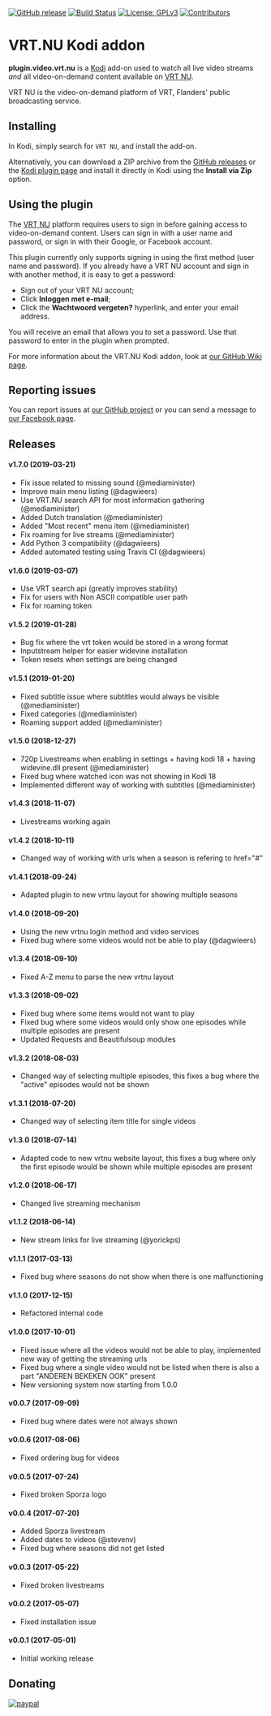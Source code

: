 [![GitHub release](https://img.shields.io/github/release/pietje666/plugin.video.vrt.nu.svg)](https://github.com/pietje666/plugin.video.vrt.nu/releases)
[![Build Status](https://travis-ci.org/pietje666/plugin.video.vrt.nu.svg?branch=master)](https://travis-ci.org/pietje666/plugin.video.vrt.nu)
[![License: GPLv3](https://img.shields.io/badge/License-GPLv3-yellow.svg)](https://opensource.org/licenses/GPLv3)
[![Contributors](https://img.shields.io/github/contributors/pietje666/plugin.video.vrt.nu.svg)](https://github.com/pietje666/plugin.video.vrt.nu/graphs/contributors)

# VRT.NU Kodi addon

**plugin.video.vrt.nu** is a [Kodi](https://kodi.tv/) add-on used to watch all live video streams *and* all video-on-demand
content available on [VRT NU](https://www.vrt.be/vrtnu/).

VRT NU is the video-on-demand platform of VRT, Flanders' public broadcasting service.

## Installing

In Kodi, simply search for `VRT NU`, and install the add-on.

Alternatively, you can download a ZIP archive from the [GitHub releases](https://github.com/pietje666/plugin.video.vrt.nu/releases)
or the [Kodi plugin page](https://kodi.tv/addon/plugins-video-add-ons/vrt-nu-0) and install it directly in Kodi
using the **Install via Zip** option.

## Using the plugin

The [VRT NU](https://www.vrt.be/vrtnu) platform requires users to sign in before gaining access to video-on-demand content. Users can
sign in with a user name and password, or sign in with their Google, or Facebook account.

This plugin currently only supports signing in using the first method (user name and password). If you already
have a VRT NU account and sign in with another method, it is easy to get a password:

- Sign out of your VRT NU account;
- Click **Inloggen met e-mail**;
- Click the **Wachtwoord vergeten?** hyperlink, and enter your email address.

You will receive an email that allows you to set a password. Use that password to enter in the plugin when
prompted.

For more information about the VRT.NU Kodi addon, look at [our GitHub Wiki page](https://github.com/pietje666/plugin.video.vrt.nu/wiki).

## Reporting issues
You can report issues at [our GitHub project](https://github.com/pietje666/plugin.video.vrt.nu) or
you can send a message to [our Facebook page](https://www.facebook.com/kodivrtnu/).

## Releases

#### v1.7.0 (2019-03-21)
- Fix issue related to missing sound (@mediaminister)
- Improve main menu listing (@dagwieers)
- Use VRT.NU search API for most information gathering (@mediaminister)
- Added Dutch translation (@mediaminister)
- Added "Most recent" menu item (@mediaminister)
- Fix roaming for live streams (@mediaminister)
- Add Python 3 compatibility (@dagwieers)
- Added automated testing using Travis CI (@dagwieers)

#### v1.6.0 (2019-03-07)
- Use VRT search api (greatly improves stability)
- Fix for users with Non ASCII compatible user path
- Fix for roaming token

#### v1.5.2 (2019-01-28)
- Bug fix where the vrt token would be stored in a wrong format
- Inputstream helper for easier widevine installation
- Token resets when settings are being changed

#### v1.5.1 (2019-01-20)
- Fixed subtitle issue where subtitles would always be visible (@mediaminister)
- Fixed categories (@mediaminister)
- Roaming support added (@mediaminister)

#### v1.5.0 (2018-12-27)
 - 720p Livestreams when enabling in settings + having kodi 18 + having widevine.dll present (@mediaminister)
 - Fixed bug where watched icon was not showing in Kodi 18
 - Implemented different way of working with subtitles (@mediaminister)

#### v1.4.3 (2018-11-07)
 - Livestreams working again

#### v1.4.2 (2018-10-11)
 - Changed way of working with urls when a season is refering to href="#"

#### v1.4.1 (2018-09-24)
- Adapted plugin to new vrtnu layout for showing multiple seasons

#### v1.4.0 (2018-09-20)
- Using the new vrtnu login method and video services
- Fixed bug where some videos would not be able to play (@dagwieers)

#### v1.3.4 (2018-09-10)
- Fixed A-Z menu to parse the new vrtnu layout

#### v1.3.3 (2018-09-02)
- Fixed bug where some items would not want to play
- Fixed bug where some videos would only show one episodes while multiple episodes are present
- Updated Requests and Beautifulsoup modules

#### v1.3.2 (2018-08-03)
- Changed way of selecting multiple episodes, this fixes a bug where the "active" episodes would not be shown

#### v1.3.1 (2018-07-20)
- Changed way of selecting item title for single videos

#### v1.3.0 (2018-07-14)
- Adapted code to new vrtnu website layout, this fixes a bug where only the first episode would be shown while multiple episodes are present

#### v1.2.0 (2018-06-17)
- Changed live streaming mechanism

#### v1.1.2 (2018-06-14)
- New stream links for live streaming (@yorickps)

#### v1.1.1 (2017-03-13)
- Fixed bug where seasons do not show when there is one malfunctioning

#### v1.1.0 (2017-12-15)
- Refactored internal code

#### v1.0.0 (2017-10-01)
- Fixed issue where all the videos would not be able to play, implemented new way of getting the streaming urls
- Fixed bug where a single video would not be listed when there is also a part "ANDEREN BEKEKEN OOK" present
- New versioning system now starting from 1.0.0

#### v0.0.7 (2017-09-09)
- Fixed bug where dates were not always shown

#### v0.0.6 (2017-08-06)
- Fixed ordering bug for videos

#### v0.0.5 (2017-07-24)
- Fixed broken Sporza logo 

#### v0.0.4 (2017-07-20)
- Added Sporza livestream
- Added dates to videos (@stevenv)
- Fixed bug where seasons did not get listed

#### v0.0.3 (2017-05-22)
- Fixed broken livestreams

#### v0.0.2 (2017-05-07)
- Fixed installation issue

#### v0.0.1 (2017-05-01)
- Initial working release

## Donating
[![paypal](https://www.paypalobjects.com/en_US/i/btn/btn_donateCC_LG.gif)](https://www.paypal.com/cgi-bin/webscr?cmd=_s-xclick&hosted_button_id=6C58R2PNAWTNW&source=url)
